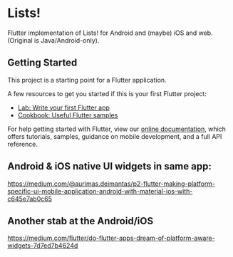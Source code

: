 # Lists!

Flutter implementation of Lists! for Android and (maybe) iOS and web.  (Original is Java/Android-only).

## Getting Started

This project is a starting point for a Flutter application.

A few resources to get you started if this is your first Flutter project:

- [Lab: Write your first Flutter app](https://flutter.dev/docs/get-started/codelab)
- [Cookbook: Useful Flutter samples](https://flutter.dev/docs/cookbook)

For help getting started with Flutter, view our
[online documentation](https://flutter.dev/docs), which offers tutorials,
samples, guidance on mobile development, and a full API reference.


Android & iOS native UI widgets in same app:
------------------------------------------------
https://medium.com/@aurimas.deimantas/p2-flutter-making-platform-specific-ui-mobile-application-android-with-material-ios-with-c645e7ab0c65



Another stab at the Android/iOS
------------------------------------------------
https://medium.com/flutter/do-flutter-apps-dream-of-platform-aware-widgets-7d7ed7b4624d

